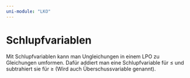 ```yaml
---
uni-module: "LKO"
---
```


# Schlupfvariablen

Mit Schlupfvariablen kann man Ungleichungen in einem LPO zu Gleichungen umformen. Dafür addiert man eine Schlupfvariable für $\leq$ und subtrahiert sie für $\geq$ (Wird auch Überschussvariable genannt).
